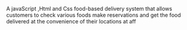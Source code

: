 A javaScript ,Html and Css food-based delivery system that allows customers to check various foods   make reservations and get the food delivered  at the convenience of their locations at aff




